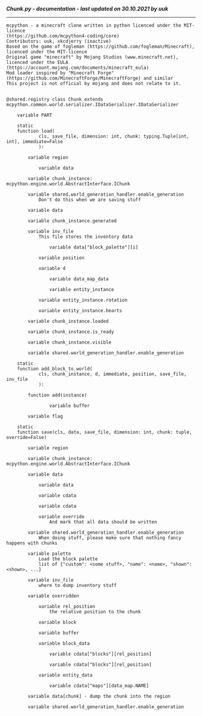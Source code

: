 ***Chunk.py - documentation - last updated on 30.10.2021 by uuk***
___

    mcpython - a minecraft clone written in python licenced under the MIT-licence 
    (https://github.com/mcpython4-coding/core)
    Contributors: uuk, xkcdjerry (inactive)
    Based on the game of fogleman (https://github.com/fogleman/Minecraft), licenced under the MIT-licence
    Original game "minecraft" by Mojang Studios (www.minecraft.net), licenced under the EULA
    (https://account.mojang.com/documents/minecraft_eula)
    Mod loader inspired by "Minecraft Forge" (https://github.com/MinecraftForge/MinecraftForge) and similar
    This project is not official by mojang and does not relate to it.


    @shared.registry class Chunk extends mcpython.common.world.serializer.IDataSerializer.IDataSerializer

        variable PART

        static
        function load(
                cls, save_file, dimension: int, chunk: typing.Tuple[int, int], immediate=False
                ):

            variable region

                variable data

            variable chunk_instance: mcpython.engine.world.AbstractInterface.IChunk

            variable shared.world_generation_handler.enable_generation
                Don't do this when we are saving stuff

            variable data

            variable chunk_instance.generated

            variable inv_file
                This file stores the inventory data

                    variable data["block_palette"][i]

                variable position

                variable d

                    variable data_map_data

                    variable entity_instance

                variable entity_instance.rotation

                variable entity_instance.hearts

            variable chunk_instance.loaded

            variable chunk_instance.is_ready

            variable chunk_instance.visible

            variable shared.world_generation_handler.enable_generation

        static
        function add_block_to_world(
                cls, chunk_instance, d, immediate, position, save_file, inv_file
                ):

            function add(instance)

                    variable buffer

            variable flag

        static
        function save(cls, data, save_file, dimension: int, chunk: tuple, override=False)

            variable region

            variable chunk_instance: mcpython.engine.world.AbstractInterface.IChunk

            variable data

                variable data

                variable cdata

                variable cdata

                variable override
                    And mark that all data should be written

            variable shared.world_generation_handler.enable_generation
                When doing stuff, please make sure that nothing fancy happens with chunks

            variable palette
                Load the block palette
                list of {"custom": <some stuff>, "name": <name>, "shown": <shown>, ...}

            variable inv_file
                where to dump inventory stuff

            variable overridden

                variable rel_position
                    the relative position to the chunk

                variable block

                variable buffer

                variable block_data

                    variable cdata["blocks"][rel_position]

                    variable cdata["blocks"][rel_position]

                variable entity_data

                    variable cdata["maps"][data_map.NAME]

            variable data[chunk] - dump the chunk into the region

            variable shared.world_generation_handler.enable_generation